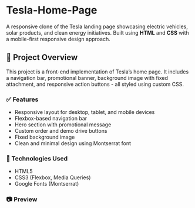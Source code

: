 # Tesla-Home-Page

A responsive clone of the Tesla landing page showcasing electric vehicles, solar products, and clean energy initiatives. Built using **HTML** and **CSS** with a mobile-first responsive design approach.

## 🚀 Project Overview

This project is a front-end implementation of Tesla’s home page. It includes a navigation bar, promotional banner, background image with fixed attachment, and responsive action buttons - all styled using custom CSS.

### ✅ Features

- Responsive layout for desktop, tablet, and mobile devices
- Flexbox-based navigation bar
- Hero section with promotional message
- Custom order and demo drive buttons
- Fixed background image
- Clean and minimal design using Montserrat font

### 🧪 Technologies Used

- HTML5
- CSS3 (Flexbox, Media Queries)
- Google Fonts (Montserrat)

### 📷 Preview



